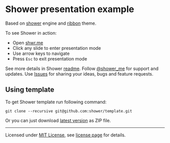 # Shower presentation example

Based on [shower](https://github.com/shower/shower) engine and [ribbon](https://github.com/shower/ribbon) theme.

To see Shower in action:

- Open [shwr.me](http://shwr.me/)
- Click any slide to enter presentation mode
- Use arrow keys to navigate
- Press `Esc` to exit presentation mode

See more details in Shower [readme](https://github.com/shower/shower#readme). Follow [@shower_me](http://twitter.com/shower_me/) for support and updates. Use [Issues](https://github.com/shower/shower/issues) for sharing your ideas, bugs and feature requests.

## Using template

To get Shower template run following command:

```
git clone --recursive git@github.com:shower/template.git
```

Or you can just download [latest version](http://shwr.me/template.zip) as ZIP file.

---
Licensed under [MIT License](http://en.wikipedia.org/wiki/MIT_License), see [license page](shower/wiki/MIT-License) for details.